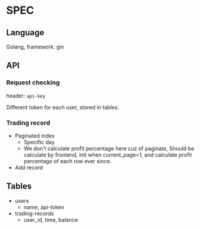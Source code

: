 # SPEC

## Language
Golang, framework: gin

## API

### Request checking

header: `api-key`

Different token for each user, stored in tables.

### Trading record

* Paginated index
    * Specific day
    * We don't calculate profit percentage here cuz of paginate, Should be calculate by frontend, init when current_page=1, and calculate profit percentage of each row ever since. 
* Add record

## Tables

* users
    * name, api-token
* trading-records
    * user_id, time, balance